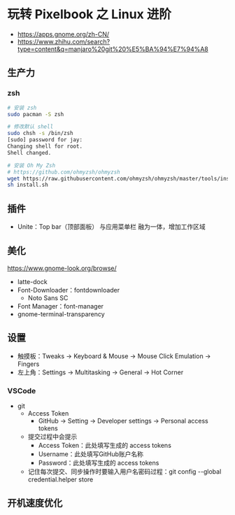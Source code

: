 # 玩转 Pixelbook 之 Linux 进阶

* https://apps.gnome.org/zh-CN/
* https://www.zhihu.com/search?type=content&q=manjaro%20git%20%E5%BA%94%E7%94%A8

## 生产力

### zsh

```bash
# 安装 zsh
sudo pacman -S zsh

# 修改默认 shell
sudo chsh -s /bin/zsh
[sudo] password for jay: 
Changing shell for root.
Shell changed.

# 安装 Oh My Zsh
# https://github.com/ohmyzsh/ohmyzsh
wget https://raw.githubusercontent.com/ohmyzsh/ohmyzsh/master/tools/install.sh
sh install.sh
```

## 插件

* Unite：Top bar（顶部面板） 与应用菜单栏 融为一体，增加工作区域

## 美化

https://www.gnome-look.org/browse/

* latte-dock
* Font-Downloader：fontdownloader
  * Noto Sans SC
* Font Manager：font-manager
* gnome-terminal-transparency

## 设置

* 触摸板：Tweaks -> Keyboard & Mouse -> Mouse Click Emulation -> Fingers
* 左上角：Settings -> Multitasking -> General -> Hot Corner

### VSCode

* git
  * Access Token
    * GitHub -> Setting -> Developer settings -> Personal access tokens
  * 提交过程中会提示
    * Access Token：此处填写生成的 access tokens
    * Username：此处填写GitHub账户名称
    * Password：此处填写生成的 access tokens
  * 记住每次提交、同步操作时要输入用户名密码过程：git config --global credential.helper store

## 开机速度优化

